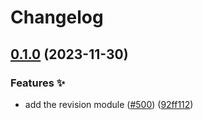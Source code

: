 # Changelog

## [0.1.0](https://github.com/hbstack/blog/compare/modules/revision-v0.0.1...modules/revision/v0.1.0) (2023-11-30)


### Features ✨

* add the revision module ([#500](https://github.com/hbstack/blog/issues/500)) ([92ff112](https://github.com/hbstack/blog/commit/92ff11215ae75b9d279e38c2f7107b6fceb6b8e1))
